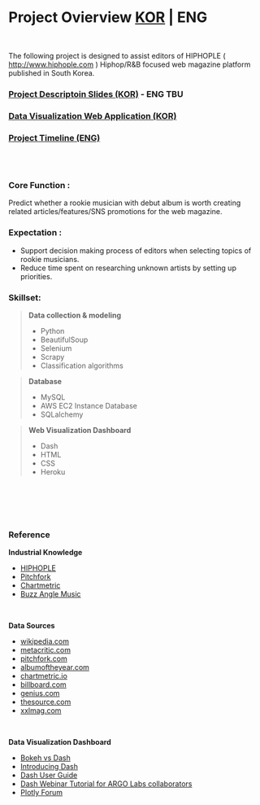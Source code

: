 # Project Ovierview [KOR](https://github.com/lucaseo/content-worth-debut-artist-classification-project/blob/master/README.md) | ENG

<br>

The following project is designed to assist editors of HIPHOPLE ( http://www.hiphople.com ) Hiphop/R&B focused web magazine platform published in South Korea.

### [Project Descriptoin Slides (KOR)](https://www.slideshare.net/secret/1dxnLsgdtsSspj) - ENG TBU

### [Data Visualization Web Application (KOR)](http://le-rookie-clf.herokuapp.com)

### [Project Timeline (ENG)](https://github.com/lucaseo/debut-artist-go-or-no-go/blob/master/project_timeline.md)

<br>
<br>

### Core Function :
Predict whether a rookie musician with debut album is worth creating related articles/features/SNS promotions for the web magazine.

### Expectation :
- Support decision making process of editors when selecting topics of rookie musicians. 
- Reduce time spent on researching unknown artists by setting up priorities.

### Skillset:
>**Data collection & modeling**  
>- Python  
>- BeautifulSoup  
>- Selenium  
>- Scrapy  
>- Classification algorithms  

>**Database**  
>- MySQL  
>- AWS EC2 Instance Database  
>- SQLalchemy  

>**Web Visualization Dashboard**  
>- Dash  
>- HTML  
>- CSS  
>- Heroku  

<br>
<br>
<br>
<br>

### Reference

**Industrial Knowledge**

- [HIPHOPLE](hiphople.com)
- [Pitchfork](pitchfork.com)
- [Chartmetric](chartmetric.io)
- [Buzz Angle Music](buzzanglemusic.com)

<br>

**Data Sources**

- [wikipedia.com](wikipedia.com)
- [metacritic.com](metacritic.com)
- [pitchfork.com](pitchfork.com)
- [albumoftheyear.com](albumoftheyear.com)
- [chartmetric.io](chartmetric.io)
- [billboard.com](billboard.com)
- [genius.com](genius.com)
- [thesource.com](thesource.com)
- [xxlmag.com](xxlmag.com)

<br>

**Data Visualization Dashboard**

- [Bokeh vs Dash](https://blog.sicara.com/bokeh-dash-best-dashboard-framework-python-shiny-alternative-c5b576375f7f)
- [Introducing Dash](https://medium.com/@plotlygraphs/introducing-dash-5ecf7191b503)
- [Dash User Guide](https://dash.plot.ly)
- [Dash Webinar Tutorial for ARGO Labs collaborators](https://www.youtube.com/watch?v=yfWJXkySfe0)
- [Plotly Forum](https://community.plot.ly)
